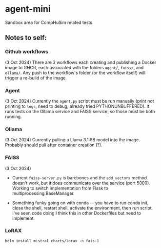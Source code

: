 # agent-mini

Sandbox area for CompHuSim related tests.


## Notes to self:

### Github workflows

(3 Oct 2024) There are 3 workflows each creating and publishing a Docker image to GHCR, each associated with the folders `agent/`, `faiss/`, and `ollama/`.  Any push to the workflow's folder (or the workflow itself) will trigger a re-build of the image.


### Agent

(3 Oct 2024) Currently the `agent.py` script must be run manually (print not printing to `logs`, need to debug, already tried PYTHONUNBUFFERED).  It runs tests on the Ollama service and FAISS service, so those must be both running.


### Ollama

(3 Oct 2024) Currently pulling a Llama 3.1:8B model into the image.  Probably should pull after container creation (?).


### FAISS

(3 Oct 2024) 
- Current `faiss-server.py` is barebones and the `add_vectors` method doesn't work, but it does communicate over the service (port 5000).  Working to switch implementation from Flask to multiprocessing.BaseManager.

- Something funky going on with conda -- you have to run conda init, close the shell, restart shell, activate the environment, then run script.  I've seen code doing I think this in other Dockerfiles but need to implement.


### LoRAX

`helm install mistral charts/lorax -n fais-1`
